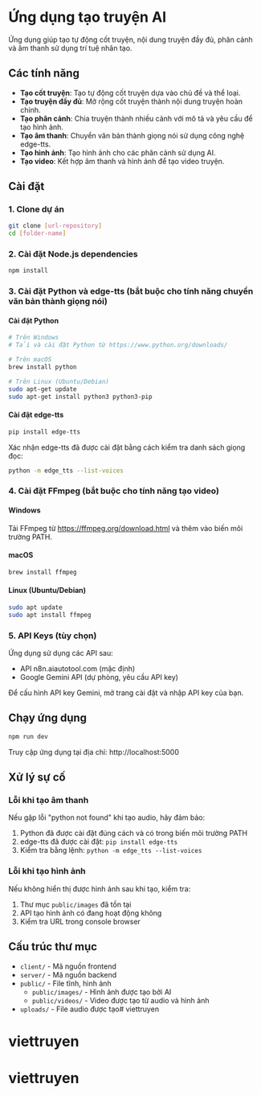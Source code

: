 # Ứng dụng tạo truyện AI

Ứng dụng giúp tạo tự động cốt truyện, nội dung truyện đầy đủ, phân cảnh và âm thanh sử dụng trí tuệ nhân tạo.

## Các tính năng

- **Tạo cốt truyện**: Tạo tự động cốt truyện dựa vào chủ đề và thể loại.
- **Tạo truyện đầy đủ**: Mở rộng cốt truyện thành nội dung truyện hoàn chỉnh.
- **Tạo phân cảnh**: Chia truyện thành nhiều cảnh với mô tả và yêu cầu để tạo hình ảnh.
- **Tạo âm thanh**: Chuyển văn bản thành giọng nói sử dụng công nghệ edge-tts.
- **Tạo hình ảnh**: Tạo hình ảnh cho các phân cảnh sử dụng AI.
- **Tạo video**: Kết hợp âm thanh và hình ảnh để tạo video truyện.

## Cài đặt

### 1. Clone dự án

```bash
git clone [url-repository]
cd [folder-name]
```

### 2. Cài đặt Node.js dependencies

```bash
npm install
```

### 3. Cài đặt Python và edge-tts (bắt buộc cho tính năng chuyển văn bản thành giọng nói)

#### Cài đặt Python

```bash
# Trên Windows
# Tải và cài đặt Python từ https://www.python.org/downloads/

# Trên macOS
brew install python

# Trên Linux (Ubuntu/Debian)
sudo apt-get update
sudo apt-get install python3 python3-pip
```

#### Cài đặt edge-tts

```bash
pip install edge-tts
```

Xác nhận edge-tts đã được cài đặt bằng cách kiểm tra danh sách giọng đọc:

```bash
python -m edge_tts --list-voices
```

### 4. Cài đặt FFmpeg (bắt buộc cho tính năng tạo video)

#### Windows
Tải FFmpeg từ https://ffmpeg.org/download.html và thêm vào biến môi trường PATH.

#### macOS
```bash
brew install ffmpeg
```

#### Linux (Ubuntu/Debian)
```bash
sudo apt update
sudo apt install ffmpeg
```

### 5. API Keys (tùy chọn)

Ứng dụng sử dụng các API sau:
- API n8n.aiautotool.com (mặc định)
- Google Gemini API (dự phòng, yêu cầu API key)

Để cấu hình API key Gemini, mở trang cài đặt và nhập API key của bạn.

## Chạy ứng dụng

```bash
npm run dev
```

Truy cập ứng dụng tại địa chỉ: http://localhost:5000

## Xử lý sự cố

### Lỗi khi tạo âm thanh 

Nếu gặp lỗi "python not found" khi tạo audio, hãy đảm bảo:

1. Python đã được cài đặt đúng cách và có trong biến môi trường PATH
2. edge-tts đã được cài đặt: `pip install edge-tts`
3. Kiểm tra bằng lệnh: `python -m edge_tts --list-voices`

### Lỗi khi tạo hình ảnh

Nếu không hiển thị được hình ảnh sau khi tạo, kiểm tra:

1. Thư mục `public/images` đã tồn tại
2. API tạo hình ảnh có đang hoạt động không
3. Kiểm tra URL trong console browser

## Cấu trúc thư mục

- `client/` - Mã nguồn frontend
- `server/` - Mã nguồn backend
- `public/` - File tĩnh, hình ảnh
  - `public/images/` - Hình ảnh được tạo bởi AI
  - `public/videos/` - Video được tạo từ audio và hình ảnh
- `uploads/` - File audio được tạo# viettruyen
# viettruyen
# viettruyen
